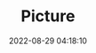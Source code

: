 ---
weight: 1
images:
- /images/edited/108.jpeg
title: Picture
date: 2022-08-29 04:18:10
tags: [luminar neo,work,person,chair,tv]
---